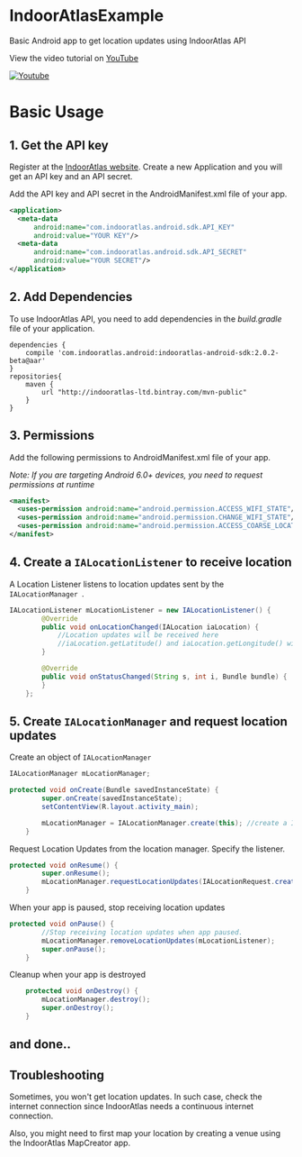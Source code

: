 # IndoorAtlasExample
Basic Android app to get location updates using IndoorAtlas API

View the video tutorial on [YouTube](https://www.youtube.com/watch?v=2EXkV4xL5rg)

[![Youtube](http://img.youtube.com/vi/2EXkV4xL5rg/1.jpg)](https://www.youtube.com/watch?v=2EXkV4xL5rg)

# Basic Usage

## 1. Get the API key

Register at the [IndoorAtlas website](http://developer.indooratlas.com/signup). Create a new Application and you will get an API key and an API secret.

Add the API key and API secret in the AndroidManifest.xml file of your app.

```xml
<application>
  <meta-data
      android:name="com.indooratlas.android.sdk.API_KEY"
      android:value="YOUR KEY"/>
  <meta-data
      android:name="com.indooratlas.android.sdk.API_SECRET"
      android:value="YOUR SECRET"/>
</application>
```


## 2. Add Dependencies

To use IndoorAtlas API, you need to add dependencies in the *build.gradle* file of your application.

```
dependencies {
    compile 'com.indooratlas.android:indooratlas-android-sdk:2.0.2-beta@aar'
}
repositories{
    maven {
        url "http://indooratlas-ltd.bintray.com/mvn-public"
    }
}
```

## 3. Permissions

Add the following permissions to AndroidManifest.xml file of your app.

*Note: If you are targeting Android 6.0+ devices, you need to request permissions at runtime*

```xml
<manifest>
  <uses-permission android:name="android.permission.ACCESS_WIFI_STATE"/>
  <uses-permission android:name="android.permission.CHANGE_WIFI_STATE"/>
  <uses-permission android:name="android.permission.ACCESS_COARSE_LOCATION"/>
</manifest>
```

## 4. Create a ``` IALocationListener ``` to receive location

A Location Listener listens to location updates sent by the ```IALocationManager ```.

```java
IALocationListener mLocationListener = new IALocationListener() {
        @Override
        public void onLocationChanged(IALocation iaLocation) {
            //Location updates will be received here  
            //iaLocation.getLatitude() and iaLocation.getLongitude() will get you lat, long coordinates
        }

        @Override
        public void onStatusChanged(String s, int i, Bundle bundle) {
        }
    };
```

## 5. Create ``` IALocationManager ``` and request location updates

Create an object of ``` IALocationManager ```
```java
IALocationManager mLocationManager;

protected void onCreate(Bundle savedInstanceState) {
        super.onCreate(savedInstanceState);
        setContentView(R.layout.activity_main);

        mLocationManager = IALocationManager.create(this); //create a IALocationManager
    }
```

Request Location Updates from the location manager. Specify the listener.
```java
protected void onResume() {
        super.onResume();
        mLocationManager.requestLocationUpdates(IALocationRequest.create(), mLocationListener);
    }
```

When your app is paused, stop receiving location updates
```java
protected void onPause() {
        //Stop receiving location updates when app paused.
        mLocationManager.removeLocationUpdates(mLocationListener);
        super.onPause();
    }
```

Cleanup when your app is destroyed
```java
    protected void onDestroy() {
        mLocationManager.destroy();
        super.onDestroy();
    }
```

## and done..

## Troubleshooting

Sometimes, you won't get location updates. In such case, check the internet connection since IndoorAtlas needs a continuous internet connection.

Also, you might need to first map your location by creating a venue using the IndoorAtlas MapCreator app.
